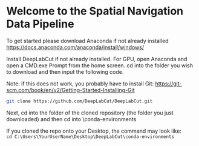 # Welcome to the Spatial Navigation Data Pipeline
To get started please download Anaconda if not already installed   
https://docs.anaconda.com/anaconda/install/windows/ 

  
Install DeepLabCut if not already installed. For GPU, open Anaconda and open a CMD.exe Prompt from the home screen. cd into the folder you wish to download and then input the following code.   
  
Note: if this does not work, you probably have to install Git: https://git-scm.com/book/en/v2/Getting-Started-Installing-Git
  
```bash 
git clone https://github.com/DeepLabCut/DeepLabCut.git
```

Next, cd into the folder of the cloned repository (the folder you just downloaded) and then cd into \conda-environments

If you cloned the repo onto your Desktop, the command may look like:  
```cd C:\Users\YourUserName\Desktop\DeepLabCut\conda-environments```
